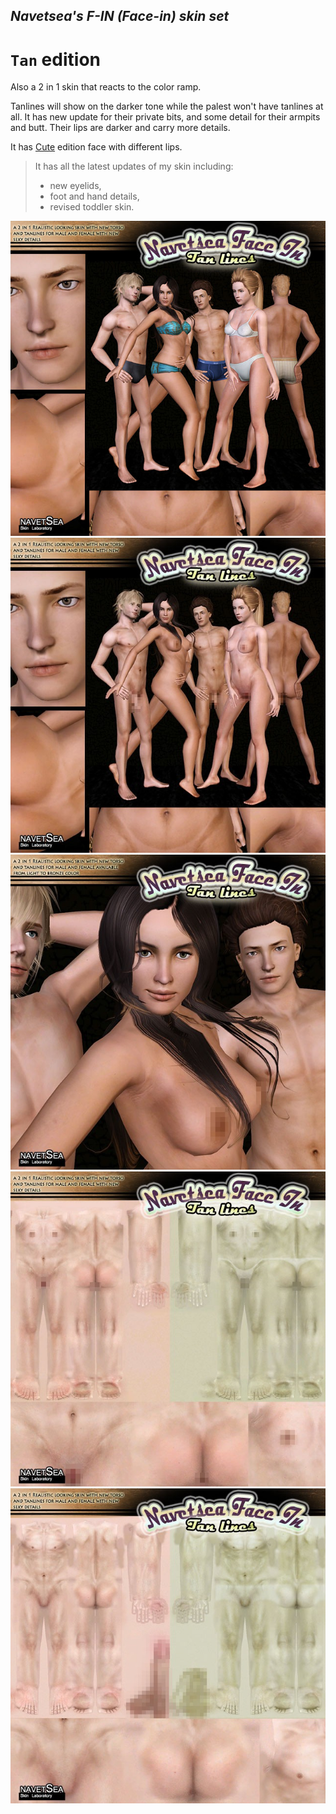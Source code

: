 ## _Navetsea's F-IN (Face-in) skin set_
# `Tan` edition

Also a 2 in 1 skin that reacts to the color ramp.

Tanlines will show on the darker tone while the palest won't have tanlines at all. It has new update for their private bits, and some detail for their armpits and butt. Their lips are darker and carry more details.

It has [Cute](/11%20Cute) edition face with different lips.

> It has all the latest updates of my skin including:
> * new eyelids,
> * foot and hand details,
> * revised toddler skin.

![Tan-0](/_PREVIEW/12%20Tan-0.jpg)
![Tan-1](/_PREVIEW/12%20Tan-1.jpg)
![Tan-2](/_PREVIEW/12%20Tan-2.jpg)
![Tan-3](/_PREVIEW/12%20Tan-3.jpg)
![Tan-4](/_PREVIEW/12%20Tan-4.jpg)
